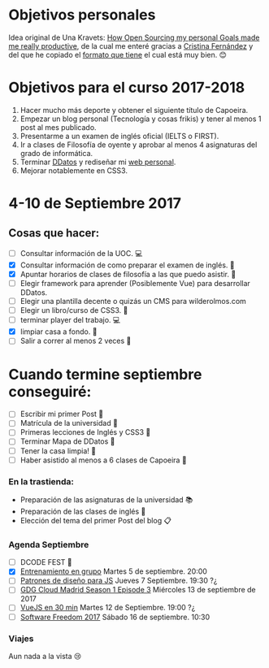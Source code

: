 Objetivos personales
==============

Idea original de Una Kravets: [How Open Sourcing my personal Goals made me really productive](http://una.github.io/personal-goals-guide),
de la cual me enteré gracias a [Cristina Fernández](https://twitter.com/cristinafsanz) y del que he copiado el [formato que tiene](https://github.com/cristinafsanz/personal-goals) el cual está muy bien. :blush:

# Objetivos para el curso 2017-2018
1. Hacer mucho más deporte y obtener el siguiente título de Capoeira.
2. Empezar un blog personal (Tecnología y cosas frikis) y tener al menos 1 post al mes publicado.
3. Presentarme a un examen de inglés oficial (IELTS o FIRST). 
4. Ir a clases de Filosofía de oyente y aprobar al menos 4 asignaturas del grado de informática.
5. Terminar [DDatos](http://ddatos.com) y rediseñar mi [web personal](http://www.wilderolmos.com).
6. Mejorar notablemente en CSS3.


# 4-10 de Septiembre 2017 
## Cosas que hacer:

- [ ] Consultar información de la UOC. :computer:
- [x] Consultar información de como preparar el examen de inglés. :email:
- [x] Apuntar horarios de clases de filosofía a las que puedo asistir. :date: 
- [ ] Elegir framework para aprender (Posiblemente Vue) para desarrollar DDatos.
- [ ] Elegir una plantilla decente o quizás un CMS para wilderolmos.com
- [ ] Elegir un libro/curso de CSS3. :memo: 
- [ ] terminar player del trabajo. :computer:
- [x] limpiar casa a fondo. :hankey:
- [ ] Salir a correr al menos 2 veces :runner:

# Cuando termine septiembre conseguiré:

- [ ] Escribir mi primer Post :postbox:
- [ ] Matrícula de la universidad :office:
- [ ] Primeras lecciones de Inglés y CSS3 :pencil:
- [ ] Terminar Mapa de DDatos :herb:
- [ ] Tener la casa limpia! :shit:
- [ ] Haber asistido al menos a 6 clases de Capoeira :muscle:

### En la trastienda:

- Preparación de las asignaturas de la universidad :books:
- Preparación de las clases de inglés :notebook:
- Elección del tema del primer Post del blog :clipboard:

### Agenda Septiembre
- [ ] DCODE FEST :dancer: 
- [x] [Entrenamiento en grupo](https://www.meetup.com/Frontrunners-Running-LGTB-Madrid/events/242761642/?_locale=es-ES) Martes 5 de septiembre. 20:00
- [ ] [Patrones de diseño para JS](https://www.meetup.com/es-ES/DevAcademyES/events/241267148/) Jueves 7 Septiembre. 19:30 ?¿
- [ ] [GDG Cloud Madrid Season 1 Episode 3](https://www.meetup.com/gdgcloudmadrid/events/241789873/?_locale=es-ES) Miércoles 13 de septiembre de 2017 
- [ ] [VueJS en 30 min](https://www.meetup.com/es-ES/VueJS-Madrid/events/242801402/) Martes 12 de Septiembre. 19:00 ?¿
- [ ] [Software Freedom 2017](https://www.meetup.com/es-ES/Open-Source-Weekends/events/242949671/) Sábado 16 de septiembre. 10:30
### Viajes
Aun nada a la vista :cry:
